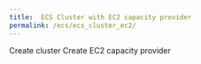 ```yaml
---
title:  ECS Cluster with EC2 capacity provider
permalink: /ecs/ecs_cluster_ec2/
---
```

Create cluster
Create EC2 capacity provider